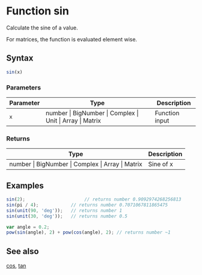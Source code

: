 <!-- Note: This file is automatically generated from source code comments. Changes made in this file will be overridden. -->

# Function sin

Calculate the sine of a value.

For matrices, the function is evaluated element wise.


## Syntax

```js
sin(x)
```

### Parameters

Parameter | Type | Description
--------- | ---- | -----------
`x` | number &#124; BigNumber &#124; Complex &#124; Unit &#124; Array &#124; Matrix | Function input

### Returns

Type | Description
---- | -----------
number &#124; BigNumber &#124; Complex &#124; Array &#124; Matrix | Sine of x


## Examples

```js
sin(2);                      // returns number 0.9092974268256813
sin(pi / 4);            // returns number 0.7071067811865475
sin(unit(90, 'deg'));   // returns number 1
sin(unit(30, 'deg'));   // returns number 0.5

var angle = 0.2;
pow(sin(angle), 2) + pow(cos(angle), 2); // returns number ~1
```


## See also

[cos](cos.md),
[tan](tan.md)
